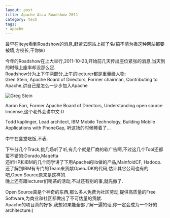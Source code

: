 ```yaml
--- 
layout: post
title: Apache Asia Roadshow 2011
category: tech
tags: 
- apache
---
```

最早在iteye看到Roadshow的消息,赶紧去网站上报了名(搞不清为撒这种网站都要被墙,方校长,干你妹)

今年的Roadshow在上大举行,2011-10-23,开始前几天传出座位紧张的消息,当天到的时候上座率却没那么足.  
Roadshow分为上下午两部分,上午的lecturer都是重量级人物:  
Gren Stein, Apache Board of Directors, Former chairman, Contributing to Apache,讲自己是怎么一步步加入Apache

![Greg Stein](http://img.bianbian.me/blog/201110/IMG00411-20111023-0955.jpg)

Aaron Farr, Former Apache Board of Directors, Understanding open source lincense,这个老外会讲中文:D

Todd kaplinger, Lead architect, IBM Mobile Technology, Building Mobile Applications with PhoneGap, 听这场的时候睡着了...

中午在食堂吃饭,不表.

下午分几个Track,挑几场听了听,有几个就是厂商的软广告啊,不过这几个Tool还都蛮不错的:Dorado,Maqetta  
还听HP和IBM的几个同学讲了下用Apache的lib做的产品,MainfoldCF, Hadoop. 还了解到IBM有专门的Team来贡献OpenJDK的代码,估计其它公司也有的吧,Open Source原来是这样的.  
晚上还有跟lecturer们喝茶的活动,不过还有别的事,就先撤了.

Open Source真是个神奇的东西,那么多人免费为社区劳动,提供高质量的Free Software,为商业和社区都做出了不可估量的贡献.  
Apache的项目真的好多,我想如果能全部了解一遍的话,你一定会成为一个好的architecture:)
